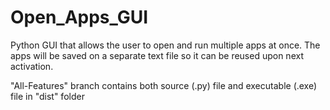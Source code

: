 # Open_Apps_GUI
Python GUI that allows the user to open and run multiple apps at once. The apps will be saved on a separate text file so it can be reused upon next activation.

"All-Features" branch contains both source (.py) file and executable (.exe) file in "dist" folder
